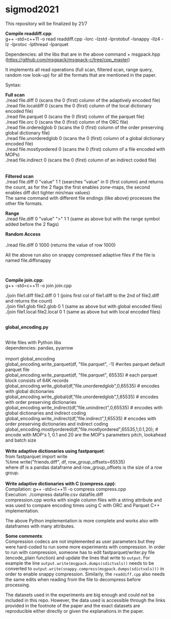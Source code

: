 # sigmod2021
This repository will be finalized by 21/7

<b>Compile readdiff.cpp</b>: <br>
g++ -std=c++11 -o read readdiff.cpp -lorc -lzstd -lprotobuf -lsnappy -llz4 -lz -lprotoc -lpthread -lparquet <br>

Dependencies: all the libs that are in the above command + msgpack.hpp (https://github.com/msgpack/msgpack-c/tree/cpp_master)

It implements all read operations (full scan, filtered scan, range query, random row look-up) for all the formats that are mentioned in the paper.

Syntax:

<b>Full scan</b> <br>
./read file.diff 0 (scans the 0 (first) column of the adaptively encoded file) <br>
./read file.localdiff 0 (scans the 0 (first) column of the local dictionary encoded file)<br>
./read file.parquet 0 (scans the 0 (first) column of the parquet file)<br>
./read file.orc 0 (scans the 0 (first) column of the ORC file)<br>
./read file.orderedglob 0 (scans the 0 (first) column of the order preserving global dictionary file)<br>
./read file.unorderedglob 0 (scans the 0 (first) column of a global dictionary encoded file)<br>
./read file.mostlyordered 0 (scans the 0 (first) column of a file encoded with MOPs)<br>
./read file.indirect 0 (scans the 0 (first) column of an indirect coded file)<br>
<br>
<br>
<b>Filtered scan</b><br>
./read file.diff 0 "value" 1 1 (searches "value" in 0 (first column) and returns the count, as for the 2 flags the first enables zone-maps, the second enables diff dict tighter min/max values)<br>
The same command with different file endings (like above) processes the other file formats.<br>

<b>Range</b><br>
./read file.diff 0 "value" ">" 1 1 (same as above but with the range symbol added before the 2 flags)<br>

<b>Random Access</b><br>
<br>
./read file.diff 0 1000 (returns the value of row 1000)<br>

All the above run also on snappy compressed adaptive files if the file is named file.diffsnappy <br>

<br>


<b>Compile join.cpp:</b> <br>
g++ -std=c++11 -o join join.cpp<br>

./join file1.diff file2.diff 0 1 (joins first col of file1.diff to the 2nd of file2.diff and returns the count)<br>
./join file1.glob file2.glob 0 1 (same as above but with global encoded files)<br>
./join file1.local file2.local 0 1 (same as above but with local encoded files)<br>
<br>

<b>global_encoding.py</b><br>



<br>
Write files with Python libs<br>
dependencies: pandas, pyarrow<br>
<br>
import global_encoding <br>
global_encoding.write_parquet(df, "file.parquet", -1) #writes parquet default parquet file<br>
global_encoding.write_parquet(df, "file.parquet", 65535) # each parquet block consists of 64K records<br>
global_encoding.write_global(df,"file.unorderedglob",0,65535) # encodes with global dictionaries<br>
global_encoding.write_global(df,"file.unorderedglob",1,65535) # encodes with order preserving dictionaries<br>
global_encoding.write_indirect(df,"file.unindirect",0,65535) # encodes with global dictionaries and indirect coding<br>
global_encoding.write_indirect(df,"file.indirect",1,65535) # encodes with order preserving dictionaries and indirect coding<br>
global_encoding.mostlyordered(df,"file.mostlyordered",65535,1,0.1,20); # encode with MOP's 1, 0.1 and 20 are the MOP's parameters pitch, lookahead and batch size<br>

<br>
<b>Write adaptive dictionaries using fastparquet</b>:<br>
from fastparquet import write<br>
%time write("friends.diff", df, row_group_offsets=65535)<br>
where df is a pandas dataframe and row_group_offsets is the size of a row group.<br>


<br>
<b>Write adaptive dictionaries with C (compress.cpp)</b>:<br>
Compilation: g++ -std=c++11 -o compress compress.cpp <br>
Execution: ./compress datafile.csv datafile.diff <br>
compression.cpp works with single column files with a string attribute and was used to compare encoding times using C with ORC and Parquet C++ implementation. 

The above Python implementation is more complete and works also with dataframes with many attributes. <br>

<b>Some comments</b>:<br>
Compression codecs are not implemented as user parameters but they were hard-coded to run some more experiments with compression. 
In order to run with compression, someone has to edit fastparquet/writer.py file (encode_plain function) and update the lines that write to `output`.
For example the line `output.write(msgpack.dumps(sdictvals))` needs to be converted to
`output.write(snappy.compress(msgpack.dumps(sdictvals)))` in order to enable snappy compression.
Similarly, the `readdiff.cpp` also needs the same edits when reading from the file to decompress before processing.

The datasets used in the experiments are big enough and could not be included in this repo. However, the data used is accessible through the links provided in the footnote of the paper and the exact datasets are reproducible either directly or given the explanations in the paper. 







